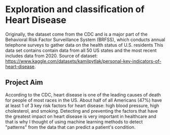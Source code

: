 # Exploration and classification of Heart Disease #

Originally, the dataset come from the CDC and is a major part of the Behavioral Risk Factor Surveillance System (BRFSS), which conducts annual telephone surveys to gather data on the health status of U.S. residents
This data set contains contain data from all 50 US states and the most recent includes data from 2020.
Source of dataset: https://www.kaggle.com/datasets/kamilpytlak/personal-key-indicators-of-heart-disease.

## Project Aim ##
According to the CDC, heart disease is one of the leading causes of death for people of most races in the US.
About half of all Americans (47%) have at least 1 of 3 key risk factors for heart disease: high blood pressure, high cholesterol, and smoking.
Detecting and preventing the factors that have the greatest impact on heart disease is very important in healthcare and that is why I thought of using machine learning methods to detect "patterns" from the data that can predict a patient's condition.

